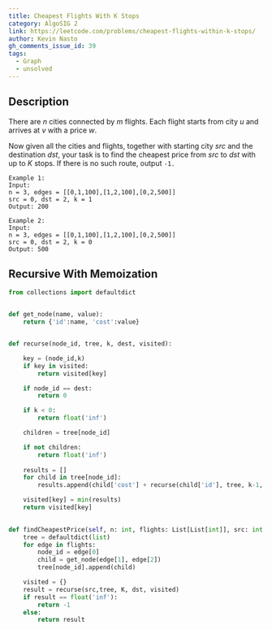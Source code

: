 ```yaml
---
title: Cheapest Flights With K Stops
category: AlgoSIG 2
link: https://leetcode.com/problems/cheapest-flights-within-k-stops/
author: Kevin Nasto
gh_comments_issue_id: 39
tags:
  - Graph
  - unsolved
---
```


## Description

There are *n* cities connected by *m* flights. Each flight starts from city *u* and arrives at *v* with a price *w*.

Now given all the cities and flights, together with starting city *src* and the destination *dst*, your task is to find the cheapest price from *src* to *dst* with up to *K* stops. If there is no such route, output `-1.`

```
Example 1:
Input: 
n = 3, edges = [[0,1,100],[1,2,100],[0,2,500]]
src = 0, dst = 2, k = 1
Output: 200
```

```
Example 2:
Input: 
n = 3, edges = [[0,1,100],[1,2,100],[0,2,500]]
src = 0, dst = 2, k = 0
Output: 500
```

## Recursive With Memoization

```python
from collections import defaultdict


def get_node(name, value):
    return {'id':name, 'cost':value}


def recurse(node_id, tree, k, dest, visited):

    key = (node_id,k)
    if key in visited:
        return visited[key]

    if node_id == dest:
        return 0

    if k < 0:
        return float('inf')

    children = tree[node_id]

    if not children:
        return float('inf')
    
    results = []
    for child in tree[node_id]:
        results.append(child['cost'] + recurse(child['id'], tree, k-1, dest, visited))

    visited[key] = min(results)
    return visited[key]
    

def findCheapestPrice(self, n: int, flights: List[List[int]], src: int, dst: int, K: int) -> int:
    tree = defaultdict(list)
    for edge in flights:
        node_id = edge[0]
        child = get_node(edge[1], edge[2])
        tree[node_id].append(child)

    visited = {}
    result = recurse(src,tree, K, dst, visited)
    if result == float('inf'):
        return -1
    else:
        return result
```
